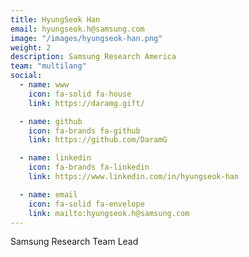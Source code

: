 ```yaml
---
title: HyungSeok Han
email: hyungseok.h@samsung.com
image: "/images/hyungseok-han.png"
weight: 2
description: Samsung Research America
team: "multilang"
social:
  - name: www
    icon: fa-solid fa-house
    link: https://daramg.gift/

  - name: github
    icon: fa-brands fa-github
    link: https://github.com/DaramG

  - name: linkedin
    icon: fa-brands fa-linkedin
    link: https://www.linkedin.com/in/hyungseok-han

  - name: email
    icon: fa-solid fa-envelope
    link: mailto:hyungseok.h@samsung.com
---
```


Samsung Research Team Lead
